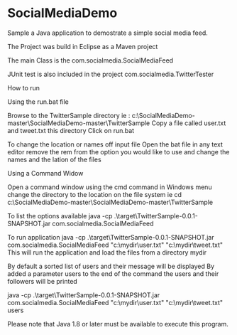# SocialMediaDemo
Sample a Java application to demostrate a simple social media feed.

The Project was build in Eclipse as a Maven project

The main Class is the com.socialmedia.SocialMediaFeed

JUnit test is also included in the project
com.socialmedia.TwitterTester


How to run

Using the run.bat file

Browse to the TwitterSample directory 
ie : c:\SocialMediaDemo-master\SocialMediaDemo-master\TwitterSample
Copy a file called user.txt and tweet.txt this directory
Click on run.bat

To change the location or names off input file
Open the bat file in any text editor
remove the rem from the option you would like to use and change the names and the lation of the files

Using a Command Widow

Open a command window using the cmd command in Windows menu
change the directory to the location on the file system
ie
cd c:\SocialMediaDemo-master\SocialMediaDemo-master\TwitterSample

To list the options available
java -cp .\target\TwitterSample-0.0.1-SNAPSHOT.jar com.socialmedia.SocialMediaFeed

To run application
java -cp .\target\TwitterSample-0.0.1-SNAPSHOT.jar com.socialmedia.SocialMediaFeed "c:\mydir\user.txt" "c:\mydir\tweet.txt"
This will run the application and load the files from a directory mydir

By default a sorted list of users and their message will be displayed
By added a parameter users to the end of the command the users and their followers will be printed

java -cp .\target\TwitterSample-0.0.1-SNAPSHOT.jar com.socialmedia.SocialMediaFeed "c:\mydir\user.txt" "c:\mydir\tweet.txt" users

Please note that Java 1.8 or later must be available to execute this program.
